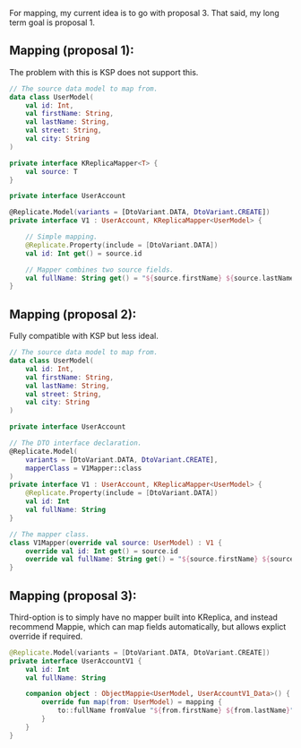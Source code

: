 For mapping, my current idea is to go with proposal 3. That said, my long term goal is proposal 1.

## Mapping (proposal 1):

The problem with this is KSP does not support this.

```kotlin
// The source data model to map from.
data class UserModel(
    val id: Int,
    val firstName: String,
    val lastName: String,
    val street: String,
    val city: String
)
```

```kotlin
private interface KReplicaMapper<T> {
    val source: T
}
```

```kotlin
private interface UserAccount

@Replicate.Model(variants = [DtoVariant.DATA, DtoVariant.CREATE])
private interface V1 : UserAccount, KReplicaMapper<UserModel> {

    // Simple mapping.
    @Replicate.Property(include = [DtoVariant.DATA])
    val id: Int get() = source.id

    // Mapper combines two source fields.
    val fullName: String get() = "${source.firstName} ${source.lastName}"
}
```

## Mapping (proposal 2):

Fully compatible with KSP but less ideal.

```kotlin
// The source data model to map from.
data class UserModel(
    val id: Int,
    val firstName: String,
    val lastName: String,
    val street: String,
    val city: String
)
```


```kotlin
private interface UserAccount

// The DTO interface declaration.
@Replicate.Model(
    variants = [DtoVariant.DATA, DtoVariant.CREATE],
    mapperClass = V1Mapper::class
)
private interface V1 : UserAccount, KReplicaMapper<UserModel> {
    @Replicate.Property(include = [DtoVariant.DATA])
    val id: Int
    val fullName: String
}
```

```kotlin
// The mapper class.
class V1Mapper(override val source: UserModel) : V1 {
    override val id: Int get() = source.id
    override val fullName: String get() = "${source.firstName} ${source.lastName}"
}
```

## Mapping (proposal 3):

Third-option is to simply have no mapper built into KReplica, and instead recommend Mappie, which can map fields automatically, but allows explict override if required.

```kotlin
@Replicate.Model(variants = [DtoVariant.DATA, DtoVariant.CREATE])
private interface UserAccountV1 {
    val id: Int
    val fullName: String

    companion object : ObjectMappie<UserModel, UserAccountV1_Data>() {
        override fun map(from: UserModel) = mapping {
            to::fullName fromValue "${from.firstName} ${from.lastName}"
        }
    }
}
```
